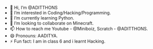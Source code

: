 - 👋 Hi, I’m @ADITTHONS
- 👀 I’m interested in Coding/Hacking/Programming.
- 🌱 I’m currently learning Python.
- 💞️ I’m looking to collaborate on Minecraft.
- 📫 How to reach me Youtube - @Miniboiz, Scratch - @ADITTHONS.
- 😄 Pronouns: AADITYA.
- ⚡ Fun fact: I am in class 6 and i learnt Hacking.

<!---
ADITTHONS/ADITTHONS is a ✨ special ✨ repository because its `README.md` (this file) appears on your GitHub profile.
You can click the Preview link to take a look at your changes.
--->
